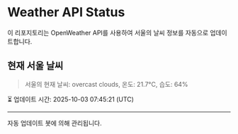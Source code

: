 
# Weather API Status

이 리포지토리는 OpenWeather API를 사용하여 서울의 날씨 정보를 자동으로 업데이트합니다.

## 현재 서울 날씨
> 서울의 현재 날씨: overcast clouds, 온도: 21.7°C, 습도: 64%

⏳ 업데이트 시간: 2025-10-03 07:45:21 (UTC)

---
자동 업데이트 봇에 의해 관리됩니다.
